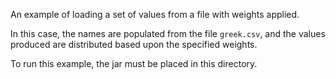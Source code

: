 An example of loading a set of values from a file with weights applied.

In this case, the names are populated from the file `greek.csv`, and the values produced are distributed based upon
the specified weights.

To run this example, the jar must be placed in this directory.